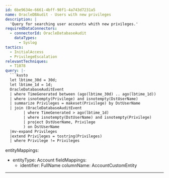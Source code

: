 ```yaml
---
id: 6be9634e-6661-4bff-98f1-4a743d7231a5
name: OracleDBAudit - Users with new privileges
description: |
  'Query for searching user accounts whith new privileges.'
requiredDataConnectors:
  - connectorId: OracleDatabaseAudit
    dataTypes:
      - Syslog
tactics:
  - InitialAccess
  - PrivilegeEscalation
relevantTechniques:
  - T1078
query: |-
  ```kusto
  let lbtime_30d = 30d;
  let lbtime_1d = 1d;
  OracleDatabaseAuditEvent
  | where TimeGenerated between (ago(lbtime_30d) .. ago(lbtime_1d))
  | where isnotempty(Privilege) and isnotempty(DstUserName)
  | summarize Privileges = makeset(Privilege) by DstUserName
  | join (OracleDatabaseAuditEvent
        | where TimeGenerated > ago(lbtime_1d)
        | where isnotempty(DstUserName) and isnotempty(Privilege)
        | project DstUserName, Privilege
        ) on DstUserName
  |mv-expand Privileges
  |extend Privileges = tostring(Privileges)
  | where Privilege != Privileges
  ```
entityMappings:
  - entityType: Account
    fieldMappings:
      - identifier: FullName
        columnName: AccountCustomEntity
---
```


